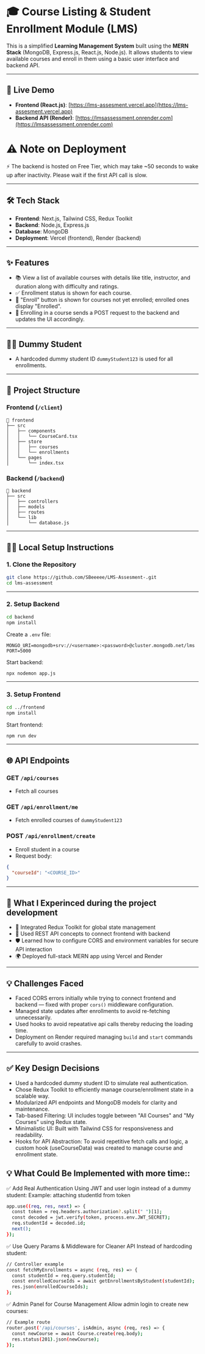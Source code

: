 # 🎓 Course Listing & Student Enrollment Module (LMS)

This is a simplified **Learning Management System** built using the **MERN Stack** (MongoDB, Express.js, React.js, Node.js). It allows students to view available courses and enroll in them using a basic user interface and backend API.

---

## 🚀 Live Demo

- **Frontend (React.js)**: [https://lms-assesment.vercel.app](https://lms-assesment.vercel.app)  
- **Backend API (Render)**: [https://lmsassessment.onrender.com](https://lmsassessment.onrender.com)
  
# ⚠️ Note on Deployment
⚡ The backend is hosted on Free Tier, which may take ~50 seconds to wake up after inactivity. Please wait if the first API call is slow.

---

## 🛠️ Tech Stack

- **Frontend**: Next.js, Tailwind CSS, Redux Toolkit  
- **Backend**: Node.js, Express.js  
- **Database**: MongoDB  
- **Deployment**: Vercel (frontend), Render (backend)

---

## ✨ Features

- 📚 View a list of available courses with details like title, instructor, and duration along with difficulty and ratings.
- ✅ Enrollment status is shown for each course.
- 🔘 "Enroll" button is shown for courses not yet enrolled; enrolled ones display "Enrolled".
- 🔁 Enrolling in a course sends a POST request to the backend and updates the UI accordingly.

---

## 🧑‍🎓 Dummy Student

- A hardcoded dummy student ID `dummyStudent123` is used for all enrollments.

---

## 📂 Project Structure

### Frontend (`/client`)
```
📁 frontend
├── src
│   ├── components
│   │   └── CourseCard.tsx
│   ├── store
│   │   ├── courses
│   │   └── enrollments
│   └── pages
│       └── index.tsx
```

### Backend (`/backend`)
```
📁 backend
├── src
│   ├── controllers
│   ├── models
│   ├── routes
│   └── lib
│       └── database.js
```

---

## 🧑‍💻 Local Setup Instructions

### 1. Clone the Repository
```bash
git clone https://github.com/SBeeeee/LMS-Assesment-.git
cd lms-assessment
```

---

### 2. Setup Backend
```bash
cd backend
npm install
```

Create a `.env` file:
```env
MONGO_URI=mongodb+srv://<username>:<password>@cluster.mongodb.net/lms
PORT=5000
```

Start backend:
```bash
npx nodemon app.js
```

---

### 3. Setup Frontend
```bash
cd ../frontend
npm install
```

Start frontend:
```bash
npm run dev
```

---

## 🌐 API Endpoints

### GET `/api/courses`
- Fetch all courses

### GET `/api/enrollment/me`
- Fetch enrolled courses of `dummyStudent123`

### POST `/api/enrollment/create`
- Enroll student in a course  
- Request body:
```json
{
  "courseId": "<COURSE_ID>"
}
```

---

## 🧠 What I Experinced during the project development

- 🔗 Integrated Redux Toolkit for global state management
- 🧾 Used REST API concepts to connect frontend with backend
- 🛡️ Learned how to configure CORS and environment variables for secure API interaction
- 🌍 Deployed full-stack MERN app using Vercel and Render

---

## 💡 Challenges Faced

- Faced CORS errors initially while trying to connect frontend and backend — fixed with proper `cors()` middleware configuration.
- Managed state updates after enrollments to avoid re-fetching unnecessarily.
- Used hooks to avoid repeatative api calls thereby reducing the loading time.
- Deployment on Render required managing `build` and `start` commands carefully to avoid crashes.

---

## ✅ Key Design Decisions

- Used a hardcoded dummy student ID to simulate real authentication.
- Chose Redux Toolkit to efficiently manage course/enrollment state in a scalable way.
- Modularized API endpoints and MongoDB models for clarity and maintenance.
- Tab-based Filtering: UI includes toggle between "All Courses" and "My Courses" using Redux state.
- Minimalistic UI: Built with Tailwind CSS for responsiveness and readability.
- Hooks for API Abstraction: To avoid repetitive fetch calls and logic, a custom hook (useCourseData) was created to manage course and enrollment state.

## 💡 What Could Be Implemented with more time::
✅ Add Real Authentication
Using JWT and user login instead of a dummy student:
Example: attaching studentId from token
```bash
app.use((req, res, next) => {
  const token = req.headers.authorization?.split(" ")[1];
  const decoded = jwt.verify(token, process.env.JWT_SECRET);
  req.studentId = decoded.id;
  next();
});
```
✅ Use Query Params & Middleware for Cleaner API
Instead of hardcoding student:
```bash
// Controller example
const fetchMyEnrollments = async (req, res) => {
  const studentId = req.query.studentId;
  const enrolledCourseIds = await getEnrollmentsByStudent(studentId);
  res.json(enrolledCourseIds);
};
```
✅ Admin Panel for Course Management
Allow admin login to create new courses:
```bash
// Example route
router.post('/api/courses', isAdmin, async (req, res) => {
  const newCourse = await Course.create(req.body);
  res.status(201).json(newCourse);
});

```

